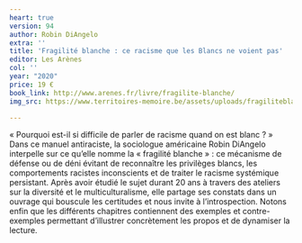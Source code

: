 ```yaml
---
heart: true
version: 94
author: Robin DiAngelo
extra: ''
title: 'Fragilité blanche : ce racisme que les Blancs ne voient pas'
editor: Les Arènes
col: ''
year: "2020"
price: 19 €
book_link: http://www.arenes.fr/livre/fragilite-blanche/
img_src: https://www.territoires-memoire.be/assets/uploads/fragiliteblanche.jpg

---
```

« Pourquoi est-il si difficile de parler de racisme quand on est blanc ? »  
 Dans ce manuel antiraciste, la sociologue américaine Robin DiAngelo interpelle sur ce qu’elle nomme la « fragilité blanche » : ce mécanisme de défense ou de déni évitant de reconnaître les privilèges blancs, les comportements racistes inconscients et de traiter le racisme systémique persistant. Après avoir étudié le sujet durant 20 ans à travers des ateliers sur la diversité et le multiculturalisme, elle partage ses constats dans un ouvrage qui bouscule les certitudes et nous invite à l’introspection. Notons enfin que les différents chapitres contiennent des exemples et contre-exemples permettant d’illustrer concrètement les propos et de dynamiser la lecture.